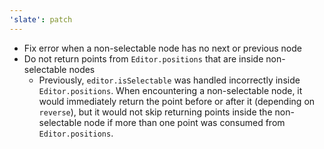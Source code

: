 ```yaml
---
'slate': patch
---
```


- Fix error when a non-selectable node has no next or previous node
- Do not return points from `Editor.positions` that are inside non-selectable nodes
  - Previously, `editor.isSelectable` was handled incorrectly inside `Editor.positions`. When encountering a non-selectable node, it would immediately return the point before or after it (depending on `reverse`), but it would not skip returning points inside the non-selectable node if more than one point was consumed from `Editor.positions`.
